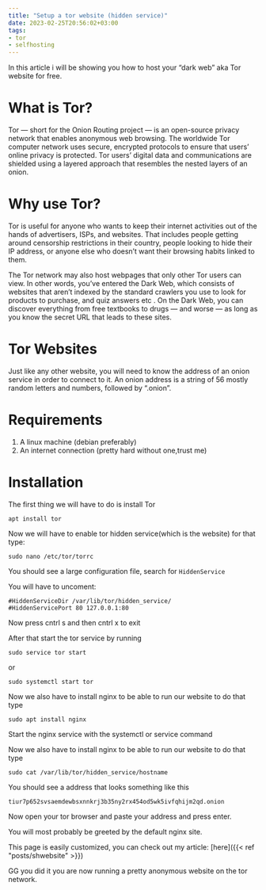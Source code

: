 ```yaml
---
title: "Setup a tor website (hidden service)"
date: 2023-02-25T20:56:02+03:00
tags:
- tor
- selfhosting
---
```

In this article i will be showing you how to host your “dark web” aka Tor website for free.

# What is Tor?
Tor — short for the Onion Routing project — is an open-source privacy network that enables anonymous web browsing. The worldwide Tor computer network uses secure, encrypted protocols to ensure that users’ online privacy is protected. Tor users’ digital data and communications are shielded using a layered approach that resembles the nested layers of an onion.

# Why use Tor?
Tor is useful for anyone who wants to keep their internet activities out of the hands of advertisers, ISPs, and websites. That includes people getting around censorship restrictions in their country, people looking to hide their IP address, or anyone else who doesn’t want their browsing habits linked to them.

The Tor network may also host webpages that only other Tor users can view. In other words, you’ve entered the Dark Web, which consists of websites that aren’t indexed by the standard crawlers you use to look for products to purchase, and quiz answers etc . On the Dark Web, you can discover everything from free textbooks to drugs — and worse — as long as you know the secret URL that leads to these sites.

# Tor Websites
Just like any other website, you will need to know the address of an onion service in order to connect to it. An onion address is a string of 56 mostly random letters and numbers, followed by “.onion”.

# Requirements
1. A linux machine (debian preferably)
2. An internet connection (pretty hard without one,trust me)

# Installation

The first thing we will have to do is install Tor

`apt install tor`

Now we will have to enable tor hidden service(which is the website) for that type:

`sudo nano /etc/tor/torrc`

You should see a large configuration file, search for `HiddenService`

You will have to uncoment:
```
#HiddenServiceDir /var/lib/tor/hidden_service/
#HiddenServicePort 80 127.0.0.1:80
```
Now press cntrl s and then cntrl x to exit

After that start the tor service by running

`sudo service tor start`

or 

`sudo systemctl start tor`

Now we also have to install nginx to be able to run our website to do that type

`sudo apt install nginx`

Start the nginx service with the systemctl or service command


Now we also have to install nginx to be able to run our website to do that type

`sudo cat /var/lib/tor/hidden_service/hostname`

You should see a address that looks something like this

`tiur7p652svsaemdewbsxnnkrj3b35ny2rx454od5wk5ivfqhijm2qd.onion`

Now open your tor browser and paste your address and press enter. 

You will most probably be greeted by the default nginx site.

This page is easily customized, you can check out my article: 
[here]({{< ref "posts/shwebsite" >}})

GG you did it you are now running a pretty anonymous website on the tor network.

